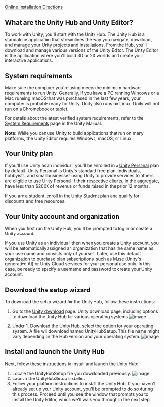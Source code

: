 [Online Installation Directions](https://learn.unity.com/tutorial/install-the-unity-hub-and-editor)

## What are the Unity Hub and Unity Editor?
To work with Unity, you'll start with the Unity Hub. The Unity Hub is a standalone application that streamlines the way you navigate, download, and manage your Unity projects and installations.
From the Hub, you'll download and manage various versions of the Unity Editor. The Unity Editor is the application where you'll build 3D or 2D worlds and create your interactive applications.
## System requirements
Make sure the computer you're using meets the minimum hardware requirements to run Unity. Generally, if you have a PC running Windows or a Mac running macOS that was purchased in the last few years, your computer is probably ready for Unity. Unity also runs on Linux. Unity will not run on a Chromebook or tablet.  
  
For details about the latest verified system requirements, refer to the [System Requirements](https://docs.unity3d.com/Manual/system-requirements.html) page in the Unity Manual.  
  
**Note**: While you can use Unity to build applications that run on many platforms, the Unity Editor requires Windows, macOS, or Linux.

## Your Unity plan
If you'll use Unity as an individual, you'll be enrolled in a [Unity Personal](https://unity.com/products/unity-personal) plan by default. Unity Personal is Unity's standard free plan. Individuals, hobbyists, and small businesses using Unity to provide services to others are eligible to use Unity Personal if their respective clients, in the aggregate, have less than $200K of revenue or funds raised in the prior 12 months.  
  
If you are a student, enroll in the [Unity Student](https://unity.com/products/unity-student) plan and qualify for discounts and free resources.

## Your Unity account and organization
When you first run the Unity Hub, you'll be prompted to log in or create a Unity account.  
  
If you use Unity as an individual, then when you create a Unity account, you will be automatically assigned an organization that has the same name as your username and consists only of yourself. 
Later, use this default organization to purchase plan subscriptions, such as Muse (Unity's generative AI) or Unity Cloud services for your personal use only. 
In this case, be ready to specify a username and password to create your Unity account.

## Download the setup wizard
To download the setup wizard for the Unity Hub, follow these instructions:
1.  Go to the [Unity download](https://unity.com/download) page.
Unity download page, including options to download the Unity Hub for various operating systems
![image](https://github.com/user-attachments/assets/589105bf-3b5a-458f-90a7-a788a89dc27d)


1.  Under 1. Download the Unity Hub, select the option for your operating system. A file will download named UnityHubSetup. This file name might vary depending on the Hub version and your operating system.
![image](https://github.com/user-attachments/assets/aa7d290a-5fc3-4c21-9e57-c9f5b9e6ddab)

## Install and launch the Unity Hub
Next, follow these instructions to install and launch the Unity Hub:
1.  Locate the UnityHubSetup file you downloaded previously.
  ![image](https://github.com/user-attachments/assets/3005d607-a3b1-4669-aa8b-b1a94bc76a44)
1.  Launch the UnityHubSetup installer.
1.  Follow your platform instructions to install the Unity Hub. 
If you haven't already set up your Unity account, you'll be prompted to do so during this process.
Proceed until you see the window that prompts you to install the Unity Editor, which we'll walk you through in the next step. 



